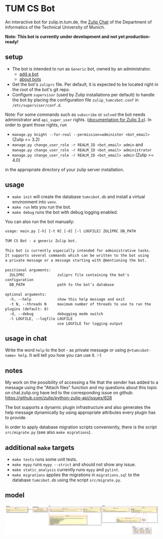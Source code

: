 TUM CS Bot
==========

An interactive bot for zulip.in.tum.de, the [Zulip Chat](https://zulipchat.com/)
of the Department of Informatics of the Technical University of Munich.

**Note: This bot is currently under development and not yet production-ready!**


setup
-----

- The bot is intended to run as `Generic` bot, owned by an administrator.
  - [add a bot](https://zulipchat.com/help/add-a-bot-or-integration)
  - [about bots](https://zulipchat.com/help/bots-and-integrations)
- Get the bot's `zuliprc` file. Per default, it is expected to be located
right in the root of the bot's git repo.
- Configure `supervisor` (used by Zulip installations per default) to handle
the bot by placing the configuration file `zulip_tumcsbot.conf` in
`/etc/supervisor/conf.d`.

Note: For some commands such as `subscribe` or `solved` the bot needs
administrator and `api_super_user` rights.
([documentation for Zulip 3.x](https://github.com/zulip/zulip/blob/3.x/docs/production/security-model.md)).
In order to grant those rights, run
- `manage.py knight --for-real --permission=administer <bot_email>` (Zulip <= 3.2)
- `manage.py change_user_role -r REALM_ID <bot_email> admin` and\
  `manage.py change_user_role -r REALM_ID <bot_email> administrator`
- `manage.py change_user_role -r REALM_ID <bot_email> admin` (Zulip >= 4.0)

in the appropriate directory of your zulip server installation.


usage
-----

- `make init` will create the database `tumcsbot.db` and install a virtual
  environment into `venv`.
- `make run` lets you run the bot.
- `make debug` runs the bot with debug logging enabled.

You can also run the bot manually:
```
usage: main.py [-h] [-t N] [-d] [-l LOGFILE] ZULIPRC DB_PATH

TUM CS Bot - a generic Zulip bot.

This bot is currently especially intended for administrative tasks.
It supports several commands which can be written to the bot using
a private message or a message starting with @mentioning the bot.

positional arguments:
  ZULIPRC               zuliprc file containing the bot's configuration
  DB_PATH               path to the bot's database

optional arguments:
  -h, --help            show this help message and exit
  -t N, --threads N     maximum number of threads to use to run the plugins (default: 8)
  -d, --debug           debugging mode switch
  -l LOGFILE, --logfile LOGFILE
                        use LOGFILE for logging output
```


usage in chat
-------------
Write the word `help` to the bot - as private message or using
`@<tumcsbot-name> help`. It will tell you how you can use it. :-)


notes
-----

My work on the possibility of accessing a file that the sender has added to a
message using the "Attach files" function and my questions about this topic on
chat.zulip.org have led to the corresponding issue on github:
https://github.com/zulip/python-zulip-api/issues/628

The bot supports a dynamic plugin infrastructure and also generates the help
message dynamically by using appropriate attributes every plugin has to
provide.

In order to apply database migration scripts conveniently, there is the script
`src/migrate.py` (see also `make migrations`).


additional `make` targets
-------------------------
- `make tests` runs some unit tests.
- `make mypy` runs `mypy --strict` and should not show any issue.
- `make static_analysis` currently runs `mypy` and `pylint`.
- `make migrations` applies the migrations in `migrations.sql` to the database
  `tumcsbot.db` using the script `src/migrate.py`.


model
-----

![class diagram](./class_diagram.svg?)

